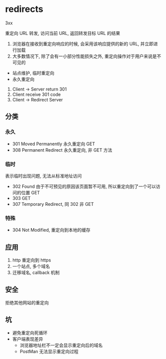 # redirects

3xx

重定向 URL 转发, 访问当前 URL, 返回转发目标 URL 的结果

1. 浏览器在接收到重定向响应的时候, 会采用该响应提供的新的 URL, 并立即进行加载
2. 大多数情况下, 除了会有一小部分性能损失之外, 重定向操作对于用户来说是不可见的

- 站点维护, 临时重定向
- 永久重定向

1. Client -> Server return 301  
2. Client receive 301 code
3. Client -> Redirect Server

## 分类

### 永久

- 301 Moved Permanently 永久重定向 GET
- 308 Permanent Redirect 永久重定向, 非 GET 方法

### 临时

表示临时出现问题, 无法从标准地址访问

- 302 Found 由于不可预见的原因该页面暂不可用, 所以重定向到了一个可以访问的位置 GET
- 303 GET
- 307 Temporary Redirect, 同 302 非 GET

### 特殊

- 304 Not Modified, 重定向到本地的缓存

## 应用

1. http 重定向到 https
2. 一个站点, 多个域名
3. 迁移域名, callback 机制

## 安全

拒绝其他网站的重定向

## 坑

- 避免重定向死循环
- 客户端表现差异
  - 浏览器地址栏不一定会显示重定向后的域名
  - PostMan 无法显示重定向过程
